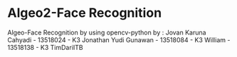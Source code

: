 # Algeo2-Face Recognition
Algeo-Face Recognition by using opencv-python
by : Jovan Karuna Cahyadi  - 13518024 - K3
     Jonathan Yudi Gunawan - 13518084 - K3
     William               - 13518138 - K3
     TimDariITB
